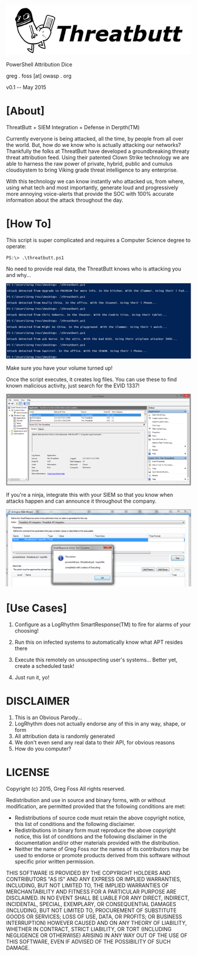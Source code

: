 ![ThreatButt](/images/threatbutt.png)

PowerShell Attribution Dice

greg . foss [at] owasp . org

v0.1  --  May 2015

# [About]

ThreatButt + SIEM Integration = Defense in Derpth(TM)

Currently everyone is being attacked, all the time, by people from all over the world. But, how do we know who is actually attacking our networks? Thankfully the folks at ThreatButt have developed a groundbreaking threaty threat attribution feed. Using their patented Clown Strike technology we are able to harness the raw power of private, hybrid, public and cumulus cloudsystem to bring Viking grade threat intelligence to any enterprise.

With this technology we can know instantly who attacked us, from where, using what tech and most importantly, generate loud and progressively more annoying voice-alerts that provide the SOC with 100% accurate information about the attack throughout the day.

# [How To]

This script is super complicated and requires a Computer Science degree to operate:

	PS:\> .\threatbutt.ps1

No need to provide real data, the ThreatButt knows who is attacking you and why...

![Script](/images/script.png)

Make sure you have your volume turned up!

Once the script executes, it creates log files. You can use these to find known malicious activity, just search for the EVID 1337!

![EVIDs](/images/event-logs.png)

If you're a ninja, integrate this with your SIEM so that you know when attacks happen and can announce it throughout the company.

![SmartResponse](/images/SmartResponse.png)

# [Use Cases]

1) Configure as a LogRhythm SmartResponse(TM) to fire for alarms of your choosing!

2) Run this on infected systems to automatically know what APT resides there

3) Execute this remotely on unsuspecting user's systems... Better yet, create a scheduled task!

4) Just run it, yo!

# DISCLAIMER

1) This is an Obvious Parody...
2) LogRhythm does not actually endorse any of this in any way, shape, or form
3) All attribution data is randomly generated
4) We don't even send any real data to their API, for obvious reasons
5) How do you computer?

# LICENSE

Copyright (c) 2015, Greg Foss
All rights reserved.

Redistribution and use in source and binary forms, with or without
modification, are permitted provided that the following conditions are met:
* Redistributions of source code must retain the above copyright notice, this list of conditions and the following disclaimer.
* Redistributions in binary form must reproduce the above copyright notice, this list of conditions and the following disclaimer in the documentation and/or other materials provided with the distribution.
* Neither the name of Greg Foss nor the names of its contributors may be used to endorse or promote products derived from this software without specific prior written permission.

THIS SOFTWARE IS PROVIDED BY THE COPYRIGHT HOLDERS AND CONTRIBUTORS "AS IS" AND
ANY EXPRESS OR IMPLIED WARRANTIES, INCLUDING, BUT NOT LIMITED TO, THE IMPLIED
WARRANTIES OF MERCHANTABILITY AND FITNESS FOR A PARTICULAR PURPOSE ARE
DISCLAIMED. IN NO EVENT SHALL <COPYRIGHT HOLDER> BE LIABLE FOR ANY
DIRECT, INDIRECT, INCIDENTAL, SPECIAL, EXEMPLARY, OR CONSEQUENTIAL DAMAGES
(INCLUDING, BUT NOT LIMITED TO, PROCUREMENT OF SUBSTITUTE GOODS OR SERVICES;
LOSS OF USE, DATA, OR PROFITS; OR BUSINESS INTERRUPTION) HOWEVER CAUSED AND
ON ANY THEORY OF LIABILITY, WHETHER IN CONTRACT, STRICT LIABILITY, OR TORT
(INCLUDING NEGLIGENCE OR OTHERWISE) ARISING IN ANY WAY OUT OF THE USE OF THIS
SOFTWARE, EVEN IF ADVISED OF THE POSSIBILITY OF SUCH DAMAGE.
